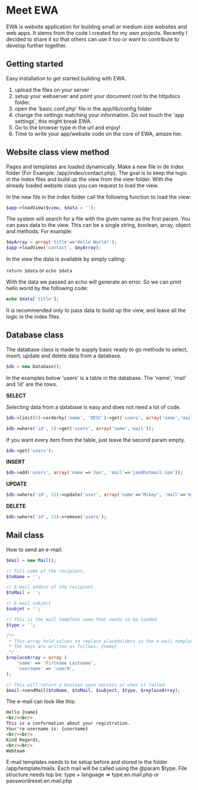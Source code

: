 # Meet EWA

EWA is website application for building small or medium size websites and web apps. It stems from the code I created for my own projects. Recently I decided to share it so that others can use it too or want to contribute to develop further together.


## Getting started

Easy installation to get started building with EWA.
1. upload the files on your server
2. setup your webserver and point your document root to the httpdocs folder.
3. open the 'basic.conf.php' file in the app/lib/config folder
4. change the settings matching your information. Do not touch the 'app settings', this might break EWA.
5. Go to the browser type in the url and enjoy! 
6. Time to write your app/website code on the core of EWA, amaze her. 


## Website class view method

Pages and templates are loaded dynamically. Make a new file in de index folder (For Example: /app/index/contact.php). The goal is to keep the logic in the index files and build up the view from the view folder. With the already loaded website class you can request to load the view.

In the new file in the index folder call the following function to load the view:

```php
$app->loadView($view, $data = '');
```

The system will search for a file with the given name as the first param. You can pass data to the view. This can be a single string, boolean, array, object and methods. For example:

```php
$myArray = array('title'=>'Hello World!');
$app->loadView('contact', $myArray);
```

In the view the data is available by simply calling:

`return $data` or `echo $data`

With the data we passed an echo will generate an error. So we can print hello world by the following code:

```php
echo $data['title'];
```

It is recommended only to pass data to build up the view, and leave all the logic in the index files. 

## Database class

The database class is made to supply basic ready to go methods to select, insert, update and delete data from a database.

```php
$db = new Database();
```

In the examples below 'users' is a table in the database. The 'name', 'mail' and 'id' are the rows.

**SELECT**

Selecting data from a database is easy and does not need a lot of code.

```php
$db->limit(5)->orderby('name', 'DESC')->get('users', array('name','mail'));

$db->where('id', 1)->get('users', array('name','mail'));
```

If you want every item from the table, just leave the second param empty.

```php
$db->get('users');
```


**INSERT**


```php
$db->add('users', array('name'=>'Jan', 'mail'=>'jan@hotmail.com'));
```


**UPDATE**

```php
$db->where('id', 11)->update('user', array('name'=>'Mikey', 'mail'=>'mikey@hotmail.com'));
```

**DELETE**

```php
$db->where('id', 11)->remove('users');
```

## Mail class

How to send an e-mail:

```php
$mail = new Mail();

// Full name of the recipient. 
$toName = '';

// E-mail addess of the recipient.
$toMail = '';

// E-mail subject
$subjet = '';

// This is the mail template name that needs to be loaded
$type = '';

/**
 * This array hold values to replace placeholders in the e-mail template.
 * The keys are written as follows: {name}
 */
$replaceArray = array (
	'name' => 'Firtname Lastname',
	'username' => 'user9',
);

// This will return a boolean upon success or when it failed.
$mail->sendMail($toName, $toMail, $subject, $type, $replaceArray);
```

The e-mail can look like this:

```html 
Hello {name}
<br/><br/>
This is a conformation about your registration.
Your're username is: {username}
<br/><br/>
Kind Regards,
<br/><br/>
Webteam
```

E-mail templates needs to be setup before and stored in the folder /app/template/mails.
Each mail will be called using the @param $type.
File structure needs top be: type + language => type.en.mail.php or passwordreset.en.mail.php